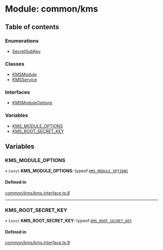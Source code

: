 # Module: common/kms

## Table of contents

### Enumerations

- [SecretSubKey](../enums/common_kms.SecretSubKey.md)

### Classes

- [KMSModule](../classes/common_kms.KMSModule.md)
- [KMSService](../classes/common_kms.KMSService.md)

### Interfaces

- [KMSModuleOptions](../interfaces/common_kms.KMSModuleOptions.md)

### Variables

- [KMS\_MODULE\_OPTIONS](common_kms.md#kms_module_options)
- [KMS\_ROOT\_SECRET\_KEY](common_kms.md#kms_root_secret_key)

## Variables

### <a id="kms_module_options" name="kms_module_options"></a> KMS\_MODULE\_OPTIONS

• `Const` **KMS\_MODULE\_OPTIONS**: typeof [`KMS_MODULE_OPTIONS`](common_kms.md#kms_module_options)

#### Defined in

[common/kms/kms.interface.ts:8](https://github.com/brickdoc/brickdoc/blob/master/apps/server-api/src/common/kms/kms.interface.ts#L8)

___

### <a id="kms_root_secret_key" name="kms_root_secret_key"></a> KMS\_ROOT\_SECRET\_KEY

• `Const` **KMS\_ROOT\_SECRET\_KEY**: typeof [`KMS_ROOT_SECRET_KEY`](common_kms.md#kms_root_secret_key)

#### Defined in

[common/kms/kms.interface.ts:9](https://github.com/brickdoc/brickdoc/blob/master/apps/server-api/src/common/kms/kms.interface.ts#L9)

